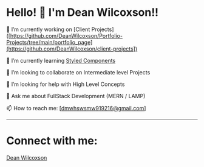 # Hello! 👋 I'm Dean Wilcoxson!!
🔭 I’m currently working on [Client Projects]([https://github.com/DeanWilcoxson/Portfolio-Projects/tree/main/portfolio_page](https://github.com/DeanWilcoxson/client-projects])

🌱 I’m currently learning [Styled Components](https://styled-components.com/)

👯 I’m looking to collaborate on Intermediate level Projects

🤔 I’m looking for help with High Level Concepts

💬 Ask me about FullStack Development (MERN / LAMP)

📫 How to reach me: [dmwhswsmw919216@gmail.com]

---
# Connect with me:
<div class="badge-base LI-profile-badge" data-locale="en_US" data-size="medium" data-theme="dark" data-type="HORIZONTAL" data-vanity="dean-wilcoxson-900680201" data-version="v1">
	<a class="badge-base__link LI-simple-link" href="https://www.linkedin.com/in/dean-wilcoxson-900680201?trk=profile-badge">Dean Wilcoxson</a>
</div>
              


<!--
**DeanWilcoxson/DeanWilcoxson** is a ✨ _special_ ✨ repository because its `README.md` (this file) appears on your GitHub profile.

Here are some ideas to get you started:

- 🔭 I’m currently working on ...
- 🌱 I’m currently learning ...
- 👯 I’m looking to collaborate on ...
- 🤔 I’m looking for help with ...
- 💬 Ask me about ...
- 📫 How to reach me: ...
- 😄 Pronouns: ...
- ⚡ Fun fact: ...
-->
